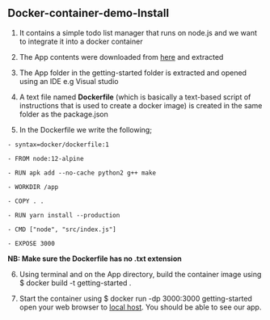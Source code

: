 ## Docker-container-demo-Install

1. It contains a simple todo list manager that runs on node.js and we want to integrate it into a docker container

2. The App contents were downloaded from [here](https://docs.docker.com/get-started/02_our_app/#:~:text=getting%2Dstarted%20repository) and extracted

3. The App folder in the getting-started folder is extracted and opened using an IDE e.g Visual studio 

4. A text file named **Dockerfile** (which is basically a text-based script of instructions that is used to create a docker image) is created in the same folder as the package.json

5. In the Dockerfile we write the following;
```
- syntax=docker/dockerfile:1

- FROM node:12-alpine

- RUN apk add --no-cache python2 g++ make

- WORKDIR /app

- COPY . .

- RUN yarn install --production

- CMD ["node", "src/index.js"]

- EXPOSE 3000
```
**NB: Make sure the Dockerfile has no .txt extension**

6. Using terminal and on the App directory, build the container image using $ docker build -t getting-started .

7. Start the container using $ docker run -dp 3000:3000 getting-started
open your web browser to [local host](http://localhost:3000). You should be able to see our app.
